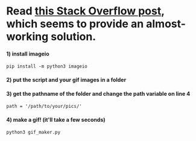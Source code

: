 # Read <a href="https://stackoverflow.com/questions/753190/programmatically-generate-video-or-animated-gif-in-python"> this Stack Overflow post</a>, which seems to provide an almost-working solution.

#### 1) install imageio  
  
    pip install -m python3 imageio
    
#### 2) put the script and your gif images in a folder

#### 3) get the pathname of the folder and change the path variable on line 4
    
    path = '/path/to/your/pics/'
    
#### 4) make a gif! (it'll take a few seconds)
    
    python3 gif_maker.py
